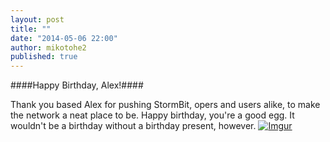 ```yaml
---
layout: post
title: ""
date: "2014-05-06 22:00"
author: mikotohe2
published: true
---
```


####Happy Birthday, Alex!####

Thank you based Alex for pushing StormBit, opers and users alike, to make the network a neat place to be. Happy birthday, you're a good egg. It wouldn't be a birthday without a birthday present, however.
[![Imgur](//i.imgur.com/boIKFUlm.png)](//i.imgur.com/boIKFUl.png)
